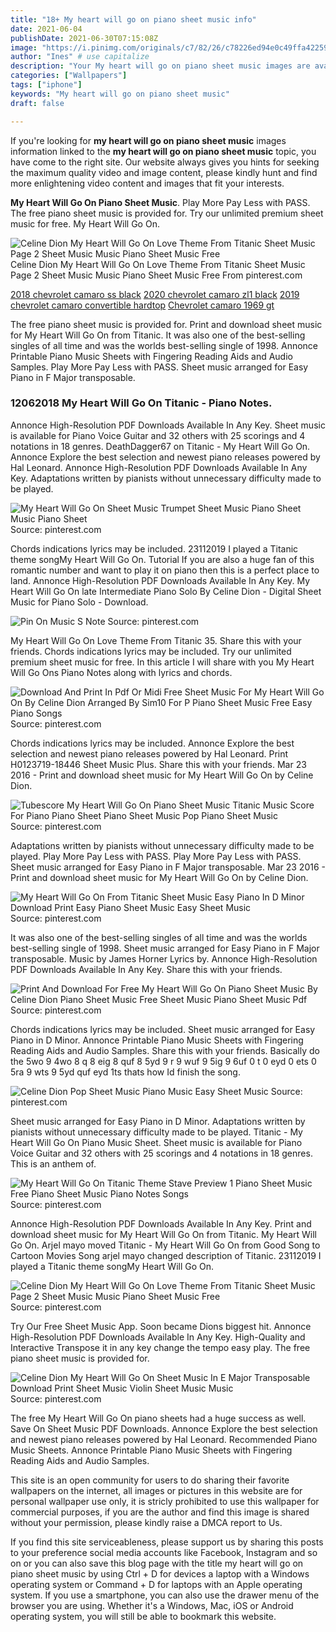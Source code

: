 ```yaml
---
title: "18+ My heart will go on piano sheet music info"
date: 2021-06-04
publishDate: 2021-06-30T07:15:08Z
image: "https://i.pinimg.com/originals/c7/82/26/c78226ed94e0c49ffa42259d98194651.gif"
author: "Ines" # use capitalize
description: "Your My heart will go on piano sheet music images are available. My heart will go on piano sheet music are a topic that is being searched for and liked by netizens now. You can Find and Download the My heart will go on piano sheet music files here. Get all royalty-free vectors."
categories: ["Wallpapers"]
tags: ["iphone"]
keywords: "My heart will go on piano sheet music"
draft: false

---
```


If you're looking for **my heart will go on piano sheet music** images information linked to the **my heart will go on piano sheet music** topic, you have come to the right  site.  Our website always  gives you  hints  for seeking  the maximum  quality video and image  content, please kindly hunt and find more enlightening video content and images  that fit your interests.

**My Heart Will Go On Piano Sheet Music**. Play More Pay Less with PASS. The free piano sheet music is provided for. Try our unlimited premium sheet music for free. My Heart Will Go On.

![Celine Dion My Heart Will Go On Love Theme From Titanic Sheet Music Page 2 Sheet Music Music Piano Sheet Music Free](https://i.pinimg.com/originals/8d/77/21/8d77219784542fe2512e9929e81c5398.gif "Celine Dion My Heart Will Go On Love Theme From Titanic Sheet Music Page 2 Sheet Music Music Piano Sheet Music Free")
Celine Dion My Heart Will Go On Love Theme From Titanic Sheet Music Page 2 Sheet Music Music Piano Sheet Music Free From pinterest.com

[2018 chevrolet camaro ss black](/2018-chevrolet-camaro-ss-black/)
[2020 chevrolet camaro zl1 black](/2020-chevrolet-camaro-zl1-black/)
[2019 chevrolet camaro convertible hardtop](/2019-chevrolet-camaro-convertible-hardtop/)
[Chevrolet camaro 1969 gt](/chevrolet-camaro-1969-gt/)

The free piano sheet music is provided for. Print and download sheet music for My Heart Will Go On from Titanic. It was also one of the best-selling singles of all time and was the worlds best-selling single of 1998. Annonce Printable Piano Music Sheets with Fingering Reading Aids and Audio Samples. Play More Pay Less with PASS. Sheet music arranged for Easy Piano in F Major transposable.

### 12062018 My Heart Will Go On Titanic - Piano Notes.

Annonce High-Resolution PDF Downloads Available In Any Key. Sheet music is available for Piano Voice Guitar and 32 others with 25 scorings and 4 notations in 18 genres. DeathDagger67 on Titanic - My Heart Will Go On. Annonce Explore the best selection and newest piano releases powered by Hal Leonard. Annonce High-Resolution PDF Downloads Available In Any Key. Adaptations written by pianists without unnecessary difficulty made to be played.


![My Heart Will Go On Sheet Music Trumpet Sheet Music Piano Sheet Music Piano Sheet](https://i.pinimg.com/originals/e8/c6/1a/e8c61a26e83f1a9f9640d11845363f05.jpg "My Heart Will Go On Sheet Music Trumpet Sheet Music Piano Sheet Music Piano Sheet")
Source: pinterest.com

Chords indications lyrics may be included. 23112019 I played a Titanic theme songMy Heart Will Go On. Tutorial If you are also a huge fan of this romantic number and want to play it on piano then this is a perfect place to land. Annonce High-Resolution PDF Downloads Available In Any Key. My Heart Will Go On late Intermediate Piano Solo By Celine Dion - Digital Sheet Music for Piano Solo - Download.

![Pin On Music S Note](https://i.pinimg.com/originals/a3/57/6f/a3576f0f3c3bf78bfcef8ae4e5cf8113.png "Pin On Music S Note")
Source: pinterest.com

My Heart Will Go On Love Theme From Titanic 35. Share this with your friends. Chords indications lyrics may be included. Try our unlimited premium sheet music for free. In this article I will share with you My Heart Will Go Ons Piano Notes along with lyrics and chords.

![Download And Print In Pdf Or Midi Free Sheet Music For My Heart Will Go On By Celine Dion Arranged By Sim10 For P Piano Sheet Music Free Easy Piano Songs](https://i.pinimg.com/originals/56/a7/d2/56a7d2873c3c93bef592891ebd671a9a.png "Download And Print In Pdf Or Midi Free Sheet Music For My Heart Will Go On By Celine Dion Arranged By Sim10 For P Piano Sheet Music Free Easy Piano Songs")
Source: pinterest.com

Chords indications lyrics may be included. Annonce Explore the best selection and newest piano releases powered by Hal Leonard. Print H0123719-18446 Sheet Music Plus. Share this with your friends. Mar 23 2016 - Print and download sheet music for My Heart Will Go On by Celine Dion.

![Tubescore My Heart Will Go On Piano Sheet Music Titanic Music Score For Piano Piano Sheet Piano Sheet Music Pop Piano Sheet Music](https://i.pinimg.com/originals/c4/60/ba/c460ba2b0fef7baa7be6b54fca5c04f2.png "Tubescore My Heart Will Go On Piano Sheet Music Titanic Music Score For Piano Piano Sheet Piano Sheet Music Pop Piano Sheet Music")
Source: pinterest.com

Adaptations written by pianists without unnecessary difficulty made to be played. Play More Pay Less with PASS. Play More Pay Less with PASS. Sheet music arranged for Easy Piano in F Major transposable. Mar 23 2016 - Print and download sheet music for My Heart Will Go On by Celine Dion.

![My Heart Will Go On From Titanic Sheet Music Easy Piano In D Minor Download Print Easy Piano Sheet Music Easy Sheet Music](https://i.pinimg.com/originals/d2/a2/45/d2a24506b0f640b32c5dc20c5abd47fe.gif "My Heart Will Go On From Titanic Sheet Music Easy Piano In D Minor Download Print Easy Piano Sheet Music Easy Sheet Music")
Source: pinterest.com

It was also one of the best-selling singles of all time and was the worlds best-selling single of 1998. Sheet music arranged for Easy Piano in F Major transposable. Music by James Horner Lyrics by. Annonce High-Resolution PDF Downloads Available In Any Key. Share this with your friends.

![Print And Download For Free My Heart Will Go On Piano Sheet Music By Celine Dion Piano Sheet Music Free Sheet Music Piano Sheet Music Pdf](https://i.pinimg.com/474x/63/c3/f4/63c3f48c9a75e03c755f86af3ac65922.jpg "Print And Download For Free My Heart Will Go On Piano Sheet Music By Celine Dion Piano Sheet Music Free Sheet Music Piano Sheet Music Pdf")
Source: pinterest.com

Chords indications lyrics may be included. Sheet music arranged for Easy Piano in D Minor. Annonce Printable Piano Music Sheets with Fingering Reading Aids and Audio Samples. Share this with your friends. Basically do the 5wo 9 4wo 8 q 8 eig 8 quf 8 5yd 9 r 9 wuf 9 5ig 9 6uf 0 t 0 eyd 0 ets 0 5ra 9 wts 9 5yd quf eyd 1ts thats how Id finish the song.

![Celine Dion Pop Sheet Music Piano Music Easy Sheet Music](https://i.pinimg.com/originals/95/2d/d0/952dd075decdf96391751b6dcec7febb.png "Celine Dion Pop Sheet Music Piano Music Easy Sheet Music")
Source: pinterest.com

Sheet music arranged for Easy Piano in D Minor. Adaptations written by pianists without unnecessary difficulty made to be played. Titanic - My Heart Will Go On Piano Music Sheet. Sheet music is available for Piano Voice Guitar and 32 others with 25 scorings and 4 notations in 18 genres. This is an anthem of.

![My Heart Will Go On Titanic Theme Stave Preview 1 Piano Sheet Music Free Piano Sheet Music Piano Notes Songs](https://i.pinimg.com/originals/7e/16/b2/7e16b26afebb4b40b5ced979bbb522cc.png "My Heart Will Go On Titanic Theme Stave Preview 1 Piano Sheet Music Free Piano Sheet Music Piano Notes Songs")
Source: pinterest.com

Annonce High-Resolution PDF Downloads Available In Any Key. Print and download sheet music for My Heart Will Go On from Titanic. My Heart Will Go On. Arjel mayo moved Titanic - My Heart Will Go On from Good Song to Cartoon Movies Song arjel mayo changed description of Titanic. 23112019 I played a Titanic theme songMy Heart Will Go On.

![Celine Dion My Heart Will Go On Love Theme From Titanic Sheet Music Page 2 Sheet Music Music Piano Sheet Music Free](https://i.pinimg.com/originals/8d/77/21/8d77219784542fe2512e9929e81c5398.gif "Celine Dion My Heart Will Go On Love Theme From Titanic Sheet Music Page 2 Sheet Music Music Piano Sheet Music Free")
Source: pinterest.com

Try Our Free Sheet Music App. Soon became Dions biggest hit. Annonce High-Resolution PDF Downloads Available In Any Key. High-Quality and Interactive Transpose it in any key change the tempo easy play. The free piano sheet music is provided for.

![Celine Dion My Heart Will Go On Sheet Music In E Major Transposable Download Print Sheet Music Violin Sheet Music Music](https://i.pinimg.com/originals/c7/82/26/c78226ed94e0c49ffa42259d98194651.gif "Celine Dion My Heart Will Go On Sheet Music In E Major Transposable Download Print Sheet Music Violin Sheet Music Music")
Source: pinterest.com

The free My Heart Will Go On piano sheets had a huge success as well. Save On Sheet Music PDF Downloads. Annonce Explore the best selection and newest piano releases powered by Hal Leonard. Recommended Piano Music Sheets. Annonce Printable Piano Music Sheets with Fingering Reading Aids and Audio Samples.

This site is an open community for users to do sharing their favorite wallpapers on the internet, all images or pictures in this website are for personal wallpaper use only, it is stricly prohibited to use this wallpaper for commercial purposes, if you are the author and find this image is shared without your permission, please kindly raise a DMCA report to Us.

If you find this site serviceableness, please support us by sharing this posts to your preference social media accounts like Facebook, Instagram and so on or you can also save this blog page with the title my heart will go on piano sheet music by using Ctrl + D for devices a laptop with a Windows operating system or Command + D for laptops with an Apple operating system. If you use a smartphone, you can also use the drawer menu of the browser you are using. Whether it's a Windows, Mac, iOS or Android operating system, you will still be able to bookmark this website.
